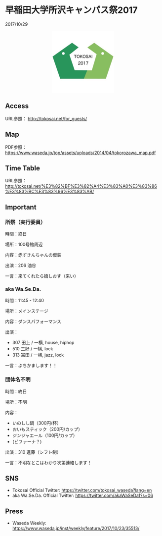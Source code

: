 # 早稲田大学所沢キャンパス祭2017
2017/10/29

<p><img alt="original" src="/figure/tokosai17logo.jpg"
style="display:block;margin-left:auto;margin-right:auto;"
width="200px" />
</p>

## Access
URL参照：
http://tokosai.net/for_guests/

## Map
PDF参照：
https://www.waseda.jp/top/assets/uploads/2014/04/tokorozawa_map.pdf

## Time Table
URL参照：
http://tokosai.net/%E3%82%BF%E3%82%A4%E3%83%A0%E3%83%86%E3%83%BC%E3%83%96%E3%83%AB/

## Important

### 所祭（実行委員）
時間：終日

場所：100号館周辺

内容：赤ずきんちゃんの仮装

出演：206 油谷

一言：来てくれたら嬉しおす（来い）

### aka Wa.Se.Da.
時間：11:45 - 12:40

場所：メインステージ

内容：ダンスパフォーマンス

出演：
- 307 田上 / 一横, house, hiphop
- 510 三好 / 一横, lock
- 313 冨田 / 一横, jazz, lock

一言：ぶちかまします！！

### 団体名不明
時間：終日

場所：不明

内容：
- いのしし鍋（300円/杯）
- おいもスティック（200円/カップ）
- ジンジャエール（100円/カップ）
- (ビファーナ？)

出演：310 進藤（シフト制）

一言：不明なとこはわかり次第連絡します！

## SNS
- Tokosai Official Twitter:  https://twitter.com/tokosai_waseda?lang=en
- aka Wa.Se.Da. Official Twitter: https://twitter.com/akaWaSeDa1?s=06


## Press
- Waseda Weekly:
https://www.waseda.jp/inst/weekly/feature/2017/10/23/35513/
